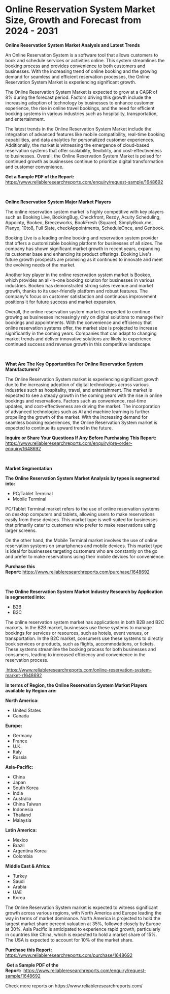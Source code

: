 <p><h1>Online Reservation System Market Size, Growth and Forecast from 2024 - 2031</h1></p><p><strong>Online Reservation System Market Analysis and Latest Trends</strong></p>
<p><p>An Online Reservation System is a software tool that allows customers to book and schedule services or activities online. This system streamlines the booking process and provides convenience to both customers and businesses. With the increasing trend of online booking and the growing demand for seamless and efficient reservation processes, the Online Reservation System Market is experiencing significant growth.</p><p>The Online Reservation System Market is expected to grow at a CAGR of 8% during the forecast period. Factors driving this growth include the increasing adoption of technology by businesses to enhance customer experience, the rise in online travel bookings, and the need for efficient booking systems in various industries such as hospitality, transportation, and entertainment.</p><p>The latest trends in the Online Reservation System Market include the integration of advanced features like mobile compatibility, real-time booking capabilities, and data analytics for personalized customer experiences. Additionally, the market is witnessing the emergence of cloud-based reservation systems that offer scalability, flexibility, and cost-effectiveness to businesses. Overall, the Online Reservation System Market is poised for continued growth as businesses continue to prioritize digital transformation and customer convenience.</p></p>
<p><strong>Get a Sample PDF of the Report:&nbsp;</strong> <a href="https://www.reliableresearchreports.com/enquiry/request-sample/1648692">https://www.reliableresearchreports.com/enquiry/request-sample/1648692</a></p>
<p>&nbsp;</p>
<p><strong>Online Reservation System Major Market Players</strong></p>
<p><p>The online reservation system market is highly competitive with key players such as Booking Live, BookingBug, Checkfront, Rezdy, Acuity Scheduling, Appointy, Bookeo, Breezeworks, BookFresh (Square), SimplyBook.me, Planyo, 10to8, Full Slate, checkAppointments, ScheduleOnce, and Genbook.</p><p>Booking Live is a leading online booking and reservation system provider that offers a customizable booking platform for businesses of all sizes. The company has shown significant market growth in recent years, expanding its customer base and enhancing its product offerings. Booking Live's future growth prospects are promising as it continues to innovate and meet the evolving needs of the market.</p><p>Another key player in the online reservation system market is Bookeo, which provides an all-in-one booking solution for businesses in various industries. Bookeo has demonstrated strong sales revenue and market growth, thanks to its user-friendly platform and robust features. The company's focus on customer satisfaction and continuous improvement positions it for future success and market expansion.</p><p>Overall, the online reservation system market is expected to continue growing as businesses increasingly rely on digital solutions to manage their bookings and appointments. With the convenience and efficiency that online reservation systems offer, the market size is projected to increase significantly in the coming years. Companies that can adapt to changing market trends and deliver innovative solutions are likely to experience continued success and revenue growth in this competitive landscape.</p></p>
<p>&nbsp;</p>
<p><strong>What Are The Key Opportunities For Online Reservation System Manufacturers?</strong></p>
<p><p>The Online Reservation System market is experiencing significant growth due to the increasing adoption of digital technologies across various industries such as hospitality, travel, and entertainment. The market is expected to see a steady growth in the coming years with the rise in online bookings and reservations. Factors such as convenience, real-time updates, and cost-effectiveness are driving the market. The incorporation of advanced technologies such as AI and machine learning is further propelling the growth of the market. With the increasing demand for seamless booking experiences, the Online Reservation System market is expected to continue its upward trend in the future.</p></p>
<p><strong>Inquire or Share Your Questions If Any Before Purchasing This Report:</strong> <a href="https://www.reliableresearchreports.com/enquiry/pre-order-enquiry/1648692">https://www.reliableresearchreports.com/enquiry/pre-order-enquiry/1648692</a></p>
<p>&nbsp;</p>
<p><strong>Market Segmentation</strong></p>
<p><strong>The Online Reservation System Market Analysis by types is segmented into:</strong></p>
<p><ul><li>PC/Tablet Terminal</li><li>Mobile Terminal</li></ul></p>
<p><p>PC/Tablet Terminal market refers to the use of online reservation systems on desktop computers and tablets, allowing users to make reservations easily from these devices. This market type is well-suited for businesses that primarily cater to customers who prefer to make reservations using larger screens.</p><p>On the other hand, the Mobile Terminal market involves the use of online reservation systems on smartphones and mobile devices. This market type is ideal for businesses targeting customers who are constantly on the go and prefer to make reservations using their mobile devices for convenience.</p></p>
<p><strong>Purchase this Report:&nbsp;</strong><a href="https://www.reliableresearchreports.com/purchase/1648692">https://www.reliableresearchreports.com/purchase/1648692</a></p>
<p>&nbsp;</p>
<p><strong>The Online Reservation System Market Industry Research by Application is segmented into:</strong></p>
<p><ul><li>B2B</li><li>B2C</li></ul></p>
<p><p>The online reservation system market has applications in both B2B and B2C markets. In the B2B market, businesses use these systems to manage bookings for services or resources, such as hotels, event venues, or transportation. In the B2C market, consumers use these systems to directly book services or products, such as flights, accommodations, or tickets. These systems streamline the booking process for both businesses and consumers, leading to increased efficiency and convenience in the reservation process.</p></p>
<p><a href="https://www.reliableresearchreports.com/online-reservation-system-market-r1648692">&nbsp;https://www.reliableresearchreports.com/online-reservation-system-market-r1648692</a></p>
<p><strong>In terms of Region, the Online Reservation System Market Players available by Region are:</strong></p>
<p>
    <p> <strong> North America: </strong>
        <ul>
            <li>United States</li>
            <li>Canada</li>
        </ul>
        </p> 
    <p> <strong> Europe: </strong>
        <ul>
            <li>Germany</li>
            <li>France</li>
            <li>U.K.</li>
            <li>Italy</li>
            <li>Russia</li>
        </ul>
        </p> 
    <p> <strong> Asia-Pacific: </strong>
        <ul>
            <li>China</li>
            <li>Japan</li>
            <li>South Korea</li>
            <li>India</li>
            <li>Australia</li>
            <li>China Taiwan</li>
            <li>Indonesia</li>
            <li>Thailand</li>
            <li>Malaysia</li>
        </ul>
        </p> 
    <p> <strong> Latin America: </strong>
        <ul>
            <li>Mexico</li>
            <li>Brazil</li>
            <li>Argentina Korea</li>
            <li>Colombia</li>
        </ul>
        </p> 
    <p> <strong> Middle East & Africa: </strong>
        <ul>
            <li>Turkey</li>
            <li>Saudi</li>
            <li>Arabia</li>
            <li>UAE</li>
            <li>Korea</li>
        </ul>
    </p>
    </p>
<p><p>The Online Reservation System market is expected to witness significant growth across various regions, with North America and Europe leading the way in terms of market dominance. North America is projected to hold the largest market share percent valuation at 35%, followed closely by Europe at 30%. Asia Pacific is anticipated to experience rapid growth, particularly in countries like China, which is expected to hold a market share of 15%. The USA is expected to account for 10% of the market share.</p></p>
<p><strong>Purchase this Report: </strong><a href="https://www.reliableresearchreports.com/purchase/1648692">https://www.reliableresearchreports.com/purchase/1648692</a></p>
<p>&nbsp;<strong>Get a Sample PDF of the Report:&nbsp;&nbsp;</strong><a href="https://www.reliableresearchreports.com/enquiry/request-sample/1648692">https://www.reliableresearchreports.com/enquiry/request-sample/1648692</a></p>
<p><strong></strong></p>
<p>Check more reports on https://www.reliableresearchreports.com/</p>